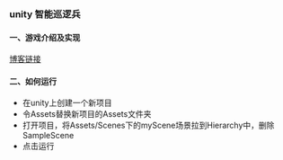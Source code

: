 ### unity 智能巡逻兵
#### 一、游戏介绍及实现
[博客链接](https://blog.csdn.net/weixin_43867940/article/details/109780518)

#### 二、如何运行
- 在unity上创建一个新项目
- 令Assets替换新项目的Assets文件夹
- 打开项目，将Assets/Scenes下的myScene场景拉到Hierarchy中，删除SampleScene
- 点击运行